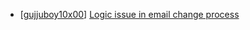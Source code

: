 * [[gujjuboy10x00](https://hackerone.com/gujjuboy10x00)] [Logic issue in email change process](https://hackerone.com/reports/265931)
